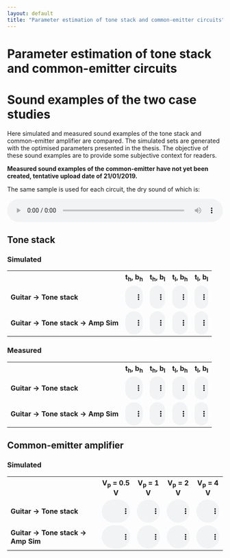 ```yaml
---
layout: default
title: "Parameter estimation of tone stack and common-emitter circuits"
---
```


# Parameter estimation of tone stack and common-emitter circuits

# Sound examples of the two case studies

Here simulated and measured sound examples of the tone stack and common-emitter amplifier are compared. The simulated sets are generated with the optimised parameters presented in the thesis. The objective of these sound examples are to provide some subjective context for readers.

**Measured sound examples of the common-emitter have not yet been created, tentative upload date of 21/01/2019.**

The same sample is used for each circuit, the dry sound of which is:

<audio controls style="width: 100%; text-align: center; vertical-align: middle;">
  <source src="{{ site.baseurl }}/audio/bjt/direct/ChordsPicking.wav" type="audio/wav">
Your browser does not support the audio element.
</audio>

## Tone stack

### Simulated

<table style="width:100%; table-layout: fixed">
  <tr>
    <th></th>
    <th>t<sub>h</sub>, b<sub>h</sub></th>
    <th>t<sub>h</sub>, b<sub>l</sub></th>
    <th>t<sub>l</sub>, b<sub>h</sub></th>
    <th>t<sub>l</sub>, b<sub>l</sub></th>
  </tr>
  <tr>
    <td style="font-weight: bold;">Guitar -> Tone stack</td>
    <td>
      <audio controls style="width: 100%; text-align: center; vertical-align: middle;">
        <source src="{{ site.baseurl }}/audio/parameter-estimation/tonestack/sim/clean/tonestack_audio_t_h-b_h.wav" type="audio/wav">
      Your browser does not support the audio element.
      </audio>
    </td>
    <td>
      <audio controls style="width: 100%; text-align: center; vertical-align: middle;">
        <source src="{{ site.baseurl }}/audio/parameter-estimation/tonestack/sim/clean/tonestack_audio_t_h-b_l.wav" type="audio/wav">
      Your browser does not support the audio element.
      </audio>
    </td>
    <td>
      <audio controls style="width: 100%; text-align: center; vertical-align: middle;">
        <source src="{{ site.baseurl }}/audio/parameter-estimation/tonestack/sim/clean/tonestack_audio_t_l-b_h.wav" type="audio/wav">
      Your browser does not support the audio element.
      </audio>
    </td>
    <td>
      <audio controls style="width: 100%; text-align: center; vertical-align: middle;">
        <source src="{{ site.baseurl }}/audio/parameter-estimation/tonestack/sim/clean/tonestack_audio_t_l-b_l.wav" type="audio/wav">
      Your browser does not support the audio element.
      </audio>
    </td>
  </tr>
  <tr>
    <td style="font-weight: bold;">Guitar -> Tone stack -> Amp Sim</td>
    <td>
      <audio controls style="width: 100%; text-align: center; vertical-align: middle;">
        <source src="{{ site.baseurl }}/audio/parameter-estimation/tonestack/sim/amp_model/tonestack_audio_t_h-b_h.wav" type="audio/wav">
      Your browser does not support the audio element.
      </audio>
    </td>
    <td>
      <audio controls style="width: 100%; text-align: center; vertical-align: middle;">
        <source src="{{ site.baseurl }}/audio/parameter-estimation/tonestack/sim/amp_model/tonestack_audio_t_h-b_l.wav" type="audio/wav">
      Your browser does not support the audio element.
      </audio>
    </td>
    <td>
      <audio controls style="width: 100%; text-align: center; vertical-align: middle;">
        <source src="{{ site.baseurl }}/audio/parameter-estimation/tonestack/sim/amp_model/tonestack_audio_t_l-b_h.wav" type="audio/wav">
      Your browser does not support the audio element.
      </audio>
    </td>
    <td>
      <audio controls style="width: 100%; text-align: center; vertical-align: middle;">
        <source src="{{ site.baseurl }}/audio/parameter-estimation/tonestack/sim/amp_model/tonestack_audio_t_l-b_l.wav" type="audio/wav">
      Your browser does not support the audio element.
      </audio>
    </td>
  </tr>
</table>

### Measured

<table style="width:100%; table-layout: fixed">
  <tr>
    <th></th>
    <th>t<sub>h</sub>, b<sub>h</sub></th>
    <th>t<sub>h</sub>, b<sub>l</sub></th>
    <th>t<sub>l</sub>, b<sub>h</sub></th>
    <th>t<sub>l</sub>, b<sub>l</sub></th>
  </tr>
  <tr>
    <td style="font-weight: bold;">Guitar -> Tone stack</td>
    <td>
      <audio controls style="width: 100%; text-align: center; vertical-align: middle;">
        <source src="{{ site.baseurl }}/audio/parameter-estimation/tonestack/meas/clean/tonestack_audio_t_h-b_h.wav" type="audio/wav">
      Your browser does not support the audio element.
      </audio>
    </td>
    <td>
      <audio controls style="width: 100%; text-align: center; vertical-align: middle;">
        <source src="{{ site.baseurl }}/audio/parameter-estimation/tonestack/meas/clean/tonestack_audio_t_h-b_l.wav" type="audio/wav">
      Your browser does not support the audio element.
      </audio>
    </td>
    <td>
      <audio controls style="width: 100%; text-align: center; vertical-align: middle;">
        <source src="{{ site.baseurl }}/audio/parameter-estimation/tonestack/meas/clean/tonestack_audio_t_l-b_h.wav" type="audio/wav">
      Your browser does not support the audio element.
      </audio>
    </td>
    <td>
      <audio controls style="width: 100%; text-align: center; vertical-align: middle;">
        <source src="{{ site.baseurl }}/audio/parameter-estimation/tonestack/meas/clean/tonestack_audio_t_l-b_l.wav" type="audio/wav">
      Your browser does not support the audio element.
      </audio>
    </td>
  </tr>
  <tr>
    <td style="font-weight: bold;">Guitar -> Tone stack -> Amp Sim</td>
    <td>
      <audio controls style="width: 100%; text-align: center; vertical-align: middle;">
        <source src="{{ site.baseurl }}/audio/parameter-estimation/tonestack/sim/amp_model/tonestack_audio_t_h-b_h.wav" type="audio/wav">
      Your browser does not support the audio element.
      </audio>
    </td>
    <td>
      <audio controls style="width: 100%; text-align: center; vertical-align: middle;">
        <source src="{{ site.baseurl }}/audio/parameter-estimation/tonestack/sim/amp_model/tonestack_audio_t_h-b_l.wav" type="audio/wav">
      Your browser does not support the audio element.
      </audio>
    </td>
    <td>
      <audio controls style="width: 100%; text-align: center; vertical-align: middle;">
        <source src="{{ site.baseurl }}/audio/parameter-estimation/tonestack/sim/amp_model/tonestack_audio_t_l-b_h.wav" type="audio/wav">
      Your browser does not support the audio element.
      </audio>
    </td>
    <td>
      <audio controls style="width: 100%; text-align: center; vertical-align: middle;">
        <source src="{{ site.baseurl }}/audio/parameter-estimation/tonestack/sim/amp_model/tonestack_audio_t_l-b_l.wav" type="audio/wav">
      Your browser does not support the audio element.
      </audio>
    </td>
  </tr>
</table>

## Common-emitter amplifier

### Simulated

<table style="width:100%; table-layout: fixed">
  <tr>
    <th></th>
    <th>V<sub>p</sub> = 0.5 V</th>
    <th>V<sub>p</sub> = 1 V</th>
    <th>V<sub>p</sub> = 2 V</th>
    <th>V<sub>p</sub> = 4 V</th>
  </tr>
  <tr>
    <td style="font-weight: bold;">Guitar -> Tone stack</td>
    <td>
      <audio controls style="width: 100%; text-align: center; vertical-align: middle;">
        <source src="{{ site.baseurl }}/audio/parameter-estimation/common-emitter/sim/clean/ce_audio_0.5V.wav" type="audio/wav">
      Your browser does not support the audio element.
      </audio>
    </td>
    <td>
      <audio controls style="width: 100%; text-align: center; vertical-align: middle;">
        <source src="{{ site.baseurl }}/audio/parameter-estimation/common-emitter/sim/clean/ce_audio_1.0V.wav" type="audio/wav">
      Your browser does not support the audio element.
      </audio>
    </td>
    <td>
      <audio controls style="width: 100%; text-align: center; vertical-align: middle;">
        <source src="{{ site.baseurl }}/audio/parameter-estimation/common-emitter/sim/clean/ce_audio_2.0V.wav" type="audio/wav">
      Your browser does not support the audio element.
      </audio>
    </td>
    <td>
      <audio controls style="width: 100%; text-align: center; vertical-align: middle;">
        <source src="{{ site.baseurl }}/audio/parameter-estimation/common-emitter/sim/clean/ce_audio_4.0V.wav" type="audio/wav">
      Your browser does not support the audio element.
      </audio>
    </td>
  </tr>
  <tr>
    <td style="font-weight: bold;">Guitar -> Tone stack -> Amp Sim</td>
    <td>
      <audio controls style="width: 100%; text-align: center; vertical-align: middle;">
        <source src="{{ site.baseurl }}/audio/parameter-estimation/common-emitter/sim/amp_model/ce_audio_0.5V.wav" type="audio/wav">
      Your browser does not support the audio element.
      </audio>
    </td>
    <td>
      <audio controls style="width: 100%; text-align: center; vertical-align: middle;">
        <source src="{{ site.baseurl }}/audio/parameter-estimation/common-emitter/sim/amp_model/ce_audio_1.0V.wav" type="audio/wav">
      Your browser does not support the audio element.
      </audio>
    </td>
    <td>
      <audio controls style="width: 100%; text-align: center; vertical-align: middle;">
        <source src="{{ site.baseurl }}/audio/parameter-estimation/common-emitter/sim/amp_model/ce_audio_2.0V.wav" type="audio/wav">
      Your browser does not support the audio element.
      </audio>
    </td>
    <td>
      <audio controls style="width: 100%; text-align: center; vertical-align: middle;">
        <source src="{{ site.baseurl }}/audio/parameter-estimation/common-emitter/sim/amp_model/ce_audio_4.0V.wav" type="audio/wav">
      Your browser does not support the audio element.
      </audio>
    </td>
  </tr>
</table>
